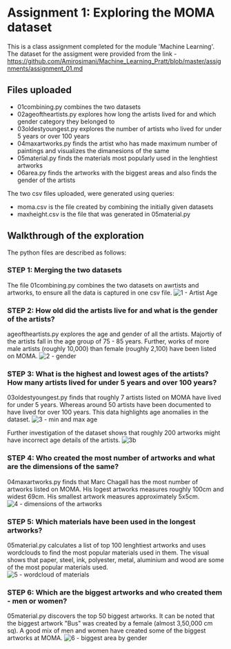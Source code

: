 # Assignment 1: Exploring the MOMA dataset

This is a class assignment completed for the module 'Machine Learning'. The dataset for the assigment were provided from the link - https://github.com/Amirosimani/Machine_Learning_Pratt/blob/master/assignments/assignment_01.md

## Files uploaded

- 01combining.py combines the two datasets
- 02ageoftheartists.py explores how long the artists lived for and which gender category they belonged to
- 03oldestyoungest.py explores the number of artists who lived for under 5 years or over 100 years
- 04maxartworks.py finds the artist who has made maximum number of paintings and visualizes the dimanesions of the same
- 05material.py finds the materials most popularly used in the lenghtiest artworks
- 06area.py finds the artworks with the biggest areas and also finds the gender of the artists

The two csv files uploaded, were generated using queries:
- moma.csv is the file created by combining the initially given datasets
- maxheight.csv is the file that was generated in 05material.py

## Walkthrough of the exploration

The python files are described as follows:

### STEP 1: Merging the two datasets

The file 01combining.py combines the two datasets on awrtists and artworks, to ensure all the data is captured in one csv file. 
![1 - Artist Age](https://user-images.githubusercontent.com/102167360/192128424-7097f2a4-91d5-4ad9-9476-8dc2a191e532.png)

### STEP 2: How old did the artists live for and what is the gender of the artists?

ageoftheartists.py explores the age and gender of all the artists. Majortiy of the artists fall in the age group of 75 - 85 years. Further, works of more male artists (roughly 10,000) than female (roughly 2,100) have been listed on MOMA.
![2 - gender](https://user-images.githubusercontent.com/102167360/192128426-6e705cc9-7875-4f75-92f0-fc1e6ec7d05d.png)

### STEP 3: What is the highest and lowest ages of the artists? How many artists lived for under 5 years and over 100 years?

03oldestyoungest.py finds that roughly 7 artists listed on MOMA have lived for under 5 years. Whereas around 50 artists have been documented to have lived for over 100 years. This data highlights age anomalies in the dataset. 
![3 - min and max age](https://user-images.githubusercontent.com/102167360/192128429-5e31516c-1a6d-4981-aba4-b1c988245c1a.png)

Further investigation of the dataset shows that roughly 200 artworks might have incorrect age details of the artists.
![3b](https://user-images.githubusercontent.com/102167360/192128434-d4a55786-176f-45f8-a239-fc2f6c25381a.png)

### STEP 4: Who created the most number of artworks and what are the dimensions of the same?

04maxartworks.py finds that Marc Chagall has the most number of artworks listed on MOMA. His logest artworks measures roughly 100cm and widest 69cm. His smallest artwork measures approximately 5x5cm.
![4 - dimensions of the artworks](https://user-images.githubusercontent.com/102167360/192128442-f1c1a94f-1e75-4f11-968a-56ab7a254871.png)

### STEP 5: Which materials have been used in the longest artworks?

05material.py calculates a list of top 100 lenghtiest artworks and uses wordclouds to find the most popular materials used in them. The visual shows that paper, steel, ink, polyester, metal, aluminium and wood are some of the most popular materials used.  
![5 - wordcloud of materials](https://user-images.githubusercontent.com/102167360/192128447-7fcd86e8-9597-4c3f-a0df-523bdaab76bc.png)

### STEP 6: Which are the biggest artworks and who created them - men or women?

05material.py discovers the top 50 biggest artworks. It can be noted that the biggest artwork "Bus" was created by a female (almost 3,50,000 cm sq). A good mix of men and women have created some of the biggest artworks at MOMA. 
![6 - biggest area by gender](https://user-images.githubusercontent.com/102167360/192128462-c2819539-41a6-49e0-865c-fd377eb8f1cc.png)
